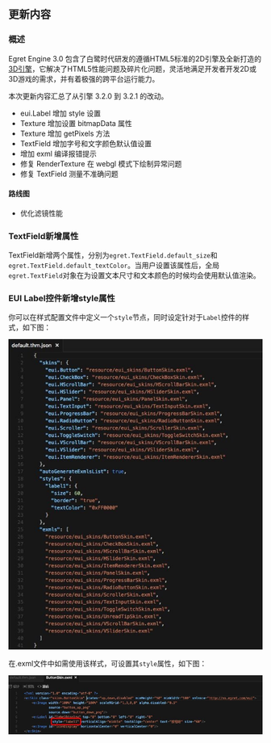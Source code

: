 ## 更新内容

### 概述

Egret Engine 3.0 包含了白鹭时代研发的遵循HTML5标准的2D引擎及全新打造的[3D引擎](https://github.com/egret-labs/egret-3d)，它解决了HTML5性能问题及碎片化问题，灵活地满足开发者开发2D或3D游戏的需求，并有着极强的跨平台运行能力。


本次更新内容汇总了从引擎 3.2.0 到 3.2.1 的改动。


* eui.Label 增加 style 设置
* Texture 增加设置 bitmapData 属性
* Texture 增加 getPixels 方法
* TextField 增加字号和文字颜色默认值设置
* 增加 exml 编译报错提示
* 修复 RenderTexture 在 webgl 模式下绘制异常问题
* 修复 TextField 测量不准确问题

#### 路线图
* 优化滤镜性能


### TextField新增属性

TextField新增两个属性，分别为`egret.TextField.default_size`和`egret.TextField.default_textColor`。当用户设置该属性后，全局`egret.TextField`对象在为设置文本尺寸和文本颜色的时候均会使用默认值渲染。

### EUI Label控件新增style属性

你可以在样式配置文件中定义一个`style`节点，同时设定针对于`Label`控件的样式，如下图：

![](4E6848EA9474A35F2DA5D0B96853C854.jpg)

在.exml文件中如需使用该样式，可设置其`style`属性，如下图：

![](39253C5BF3570D760C4213AA175DFE3F.jpg)